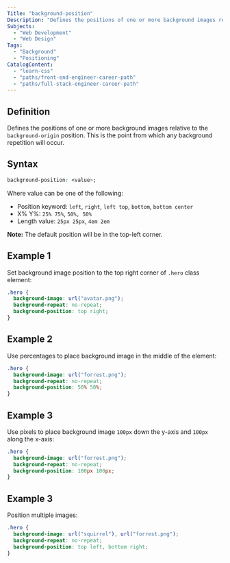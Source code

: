 ```yaml
---
Title: "background-position"
Description: "Defines the positions of one or more background images relative to the background-origin position. This is the point from which any background repetition will occur."
Subjects:
  - "Web Development"
  - "Web Design"
Tags:
  - "Background"
  - "Positioning"
CatalogContent:
  - "learn-css"
  - "paths/front-end-engineer-career-path"
  - "paths/full-stack-engineer-career-path"
---
```


## Definition

Defines the positions of one or more background images relative to the `background-origin` position. This is the point from which any background repetition will occur.

## Syntax

```css
background-position: <value>;
```

Where value can be one of the following:

- Position keyword: `left`, `right`, `left top`, `bottom`, `bottom center`
- X% Y%: `25% 75%`, `50%, 50%`
- Length value: `25px 25px`, `4em 2em`

**Note:** The default position will be in the top-left corner.

## Example 1

Set background image position to the top right corner of `.hero` class element:

```css
.hero {
  background-image: url("avatar.png");
  background-repeat: no-repeat;
  background-position: top right;
}
```

## Example 2

Use percentages to place background image in the middle of the element:

```css
.hero {
  background-image: url("forrest.png");
  background-repeat: no-repeat;
  background-position: 50% 50%;
}
```

## Example 3

Use pixels to place background image `100px` down the y-axis and `100px` along the x-axis:

```css
.hero {
  background-image: url("forrest.png");
  background-repeat: no-repeat;
  background-position: 100px 100px;
}
```

## Example 3

Position multiple images:

```css
.hero {
  background-image: url("squirrel"), url("forrest.png");
  background-repeat: no-repeat;
  background-position: top left, bottom right;
}
```
